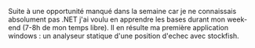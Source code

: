 Suite à une opportunité manqué dans la semaine car je ne connaissais absolument pas .NET j'ai voulu en apprendre les bases durant mon week-end (7-8h de mon temps libre).
Il en résulte ma première application windows : un analyseur statique d'une position d'echec avec stockfish.
